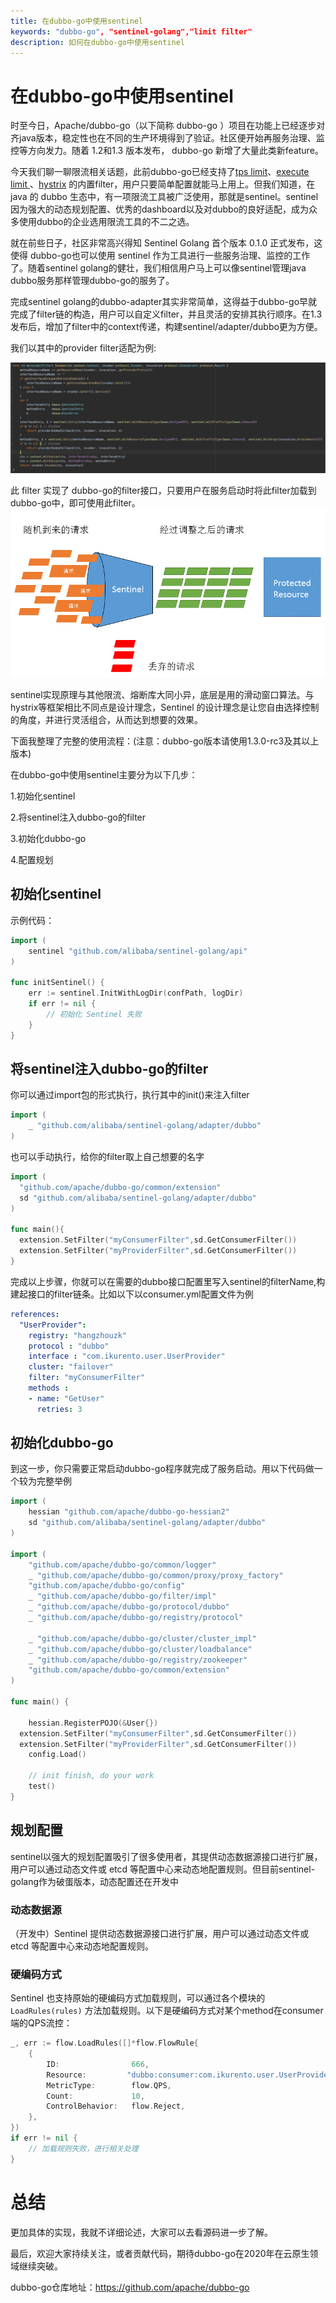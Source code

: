 ```yaml
---
title: 在dubbo-go中使用sentinel
keywords: "dubbo-go", "sentinel-golang","limit filter"
description: 如何在dubbo-go中使用sentinel
---
```


# 在dubbo-go中使用sentinel

时至今日，Apache/dubbo-go（以下简称 dubbo-go ）项目在功能上已经逐步对齐java版本，稳定性也在不同的生产环境得到了验证。社区便开始再服务治理、监控等方向发力。随着 1.2和1.3 版本发布， dubbo-go 新增了大量此类新feature。

今天我们聊一聊限流相关话题，此前dubbo-go已经支持了[tps limit](https://github.com/apache/dubbo-go/pull/237)、[execute limit ](https://github.com/apache/dubbo-go/pull/246)、[hystrix](https://github.com/apache/dubbo-go/pull/133)   的内置filter，用户只要简单配置就能马上用上。但我们知道，在 java 的 dubbo 生态中，有一项限流工具被广泛使用，那就是sentinel。sentinel因为强大的动态规划配置、优秀的dashboard以及对dubbo的良好适配，成为众多使用dubbo的企业选用限流工具的不二之选。

就在前些日子，社区非常高兴得知 Sentinel Golang 首个版本 0.1.0 正式发布，这使得 dubbo-go也可以使用 sentinel 作为工具进行一些服务治理、监控的工作了。随着sentinel golang的健壮，我们相信用户马上可以像sentinel管理java dubbo服务那样管理dubbo-go的服务了。

完成sentinel golang的dubbo-adapter其实非常简单，这得益于dubbo-go早就完成了filter链的构造，用户可以自定义filter，并且灵活的安排其执行顺序。在1.3发布后，增加了filter中的context传递，构建sentinel/adapter/dubbo更为方便。



我们以其中的provider filter适配为例:

[![SentinelProviderFilter](../../img/blog/dubbogo-sentinel.resources/dubbo-go-sentinel-provider-filter.png)](../../img/blog/dubbogo-sentinel.resources/dubbo-go-sentinel-provider-filter.png)

此 filter 实现了 dubbo-go的filter接口，只要用户在服务启动时将此filter加载到dubbo-go中，即可使用此filter。
[![Sentinel-design](../../img/blog/dubbogo-sentinel.resources/sentinel-golang.png)](../../img/blog/dubbogo-sentinel.resources/sentinel-golang.png)

sentinel实现原理与其他限流、熔断库大同小异，底层是用的滑动窗口算法。与hystrix等框架相比不同点是设计理念，Sentinel 的设计理念是让您自由选择控制的角度，并进行灵活组合，从而达到想要的效果。



下面我整理了完整的使用流程：(注意：dubbo-go版本请使用1.3.0-rc3及其以上版本)

在dubbo-go中使用sentinel主要分为以下几步：

1.初始化sentinel

2.将sentinel注入dubbo-go的filter

3.初始化dubbo-go

4.配置规划



## 初始化sentinel

示例代码：

```go
import (
	sentinel "github.com/alibaba/sentinel-golang/api"
)

func initSentinel() {
	err := sentinel.InitWithLogDir(confPath, logDir)
	if err != nil {
		// 初始化 Sentinel 失败
	}
}
```

## 将sentinel注入dubbo-go的filter

你可以通过import包的形式执行，执行其中的init()来注入filter

```go
import (
	_ "github.com/alibaba/sentinel-golang/adapter/dubbo"
)

```

也可以手动执行，给你的filter取上自己想要的名字

```go
import (
  "github.com/apache/dubbo-go/common/extension"
  sd "github.com/alibaba/sentinel-golang/adapter/dubbo"
)

func main(){
  extension.SetFilter("myConsumerFilter",sd.GetConsumerFilter())
  extension.SetFilter("myProviderFilter",sd.GetConsumerFilter())
}
```

完成以上步骤，你就可以在需要的dubbo接口配置里写入sentinel的filterName,构建起接口的filter链条。比如以下以consumer.yml配置文件为例

```yml
references:
  "UserProvider":
    registry: "hangzhouzk"
    protocol : "dubbo"
    interface : "com.ikurento.user.UserProvider"
    cluster: "failover"
    filter: "myConsumerFilter"
    methods :
    - name: "GetUser"
      retries: 3
```

## 初始化dubbo-go

到这一步，你只需要正常启动dubbo-go程序就完成了服务启动。用以下代码做一个较为完整举例

```go
import (
	hessian "github.com/apache/dubbo-go-hessian2"
	sd "github.com/alibaba/sentinel-golang/adapter/dubbo"
)

import (
	"github.com/apache/dubbo-go/common/logger"
	_ "github.com/apache/dubbo-go/common/proxy/proxy_factory"
	"github.com/apache/dubbo-go/config"
	_ "github.com/apache/dubbo-go/filter/impl"
	_ "github.com/apache/dubbo-go/protocol/dubbo"
	_ "github.com/apache/dubbo-go/registry/protocol"

	_ "github.com/apache/dubbo-go/cluster/cluster_impl"
	_ "github.com/apache/dubbo-go/cluster/loadbalance"
	_ "github.com/apache/dubbo-go/registry/zookeeper"
	"github.com/apache/dubbo-go/common/extension"
)

func main() {

	hessian.RegisterPOJO(&User{})
  extension.SetFilter("myConsumerFilter",sd.GetConsumerFilter())
  extension.SetFilter("myProviderFilter",sd.GetConsumerFilter())
	config.Load()

	// init finish, do your work
	test()
}
```



## 规划配置

sentinel以强大的规划配置吸引了很多使用者，其提供动态数据源接口进行扩展，用户可以通过动态文件或 etcd 等配置中心来动态地配置规则。但目前sentinel-golang作为破蛋版本，动态配置还在开发中

### 动态数据源

（开发中）Sentinel 提供动态数据源接口进行扩展，用户可以通过动态文件或 etcd 等配置中心来动态地配置规则。

### 硬编码方式

Sentinel 也支持原始的硬编码方式加载规则，可以通过各个模块的 `LoadRules(rules)` 方法加载规则。以下是硬编码方式对某个method在consumer端的QPS流控：

```go
_, err := flow.LoadRules([]*flow.FlowRule{
	{
		ID:                666,
		Resource:         "dubbo:consumer:com.ikurento.user.UserProvider:myGroup:1.0.0:hello()",
		MetricType:        flow.QPS,
		Count:             10,
		ControlBehavior:   flow.Reject,
	},
})
if err != nil {
	// 加载规则失败，进行相关处理
}
```

# 总结

更加具体的实现，我就不详细论述，大家可以去看源码进一步了解。

最后，欢迎大家持续关注，或者贡献代码，期待dubbo-go在2020年在云原生领域继续突破。

dubbo-go仓库地址：https://github.com/apache/dubbo-go